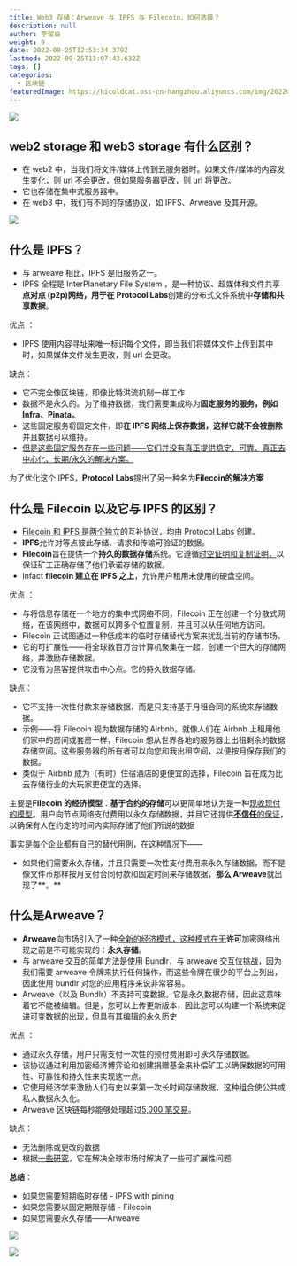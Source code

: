 ```yaml
---
title: Web3 存储：Arweave 与 IPFS 与 Filecoin，如何选择？
description: null
author: 李留白
weight: 0
date: 2022-09-25T12:53:34.379Z
lastmod: 2022-09-25T13:07:43.632Z
tags: []
categories:
  - 区块链
featuredImage: https://hicoldcat.oss-cn-hangzhou.aliyuncs.com/img/20220925205456.png
---
```


![](https://hicoldcat.oss-cn-hangzhou.aliyuncs.com/img/20220925205634.png)

## web2 storage 和 web3 storage 有什么区别？

- 在 web2 中，当我们将文件/媒体上传到云服务器时。如果文件/媒体的内容发生变化，则 url 不会更改，但如果服务器更改，则 url 将更改。
- 它也存储在集中式服务器中。
- 在 web3 中，我们有不同的存储协议，如 IPFS、Arweave 及其开源。

![](https://hicoldcat.oss-cn-hangzhou.aliyuncs.com/img/20220925205656.png)

## 什么是 IPFS？

- 与 arweave 相比，IPFS 是旧服务之一。
- IPFS 全程是 InterPlanetary File System ，是一种协议、超媒体和文件共享**点对点 (p2p)网络，用于在** **Protocol Labs**创建的分布式文件系统中**存储和共享数据**。

优点 ：

- IPFS 使用内容寻址来唯一标识每个文件，即当我们将媒体文件上传到其中时，如果媒体文件发生更改，则 url 会更改。

缺点：

- 它不完全像区块链，即像比特洪流机制一样工作
- 数据不是永久的。为了维持数据，我们需要集成称为**固定服务的服务，例如 Infra、Pinata。**
- 这些固定服务将固定文件，即**在 IPFS 网络上保存数据，这样它就不会被删除**并且数据可以维持。
- [但是这些固定服务存在一些问题——它们并没有真正提供稳定、可靠、真正去中心化、长期/永久的解决方案。](https://medium.com/web-design-web-developer-magazine/pinata-is-not-a-viable-long-term-solution-for-facilitating-decentralized-nft-file-storage-on-ipfs-f27896da2ea5)

为了优化这个 IPFS，**Protocol Labs**提出了另一种名为**Filecoin的解决方案**

## 什么是 Filecoin 以及它与 IPFS 的区别？

- [Filecoin 和 IPFS 是两个独立](https://docs.ipfs.tech/concepts/faq/#contributing-to-ipfs)的互补协议，均由 Protocol Labs 创建。
- **IPFS**允许对等点彼此存储、请求和传输可验证的数据。
- **Filecoin**旨在提供一个**持久的数据存储**系统。它遵循[时空证明和复制证明，](https://filecoin.io/filecoin.pdf)以保证矿工正确存储了他们承诺存储的数据。
- Infact **filecoin 建立在 IPFS 之上**，允许用户租用未使用的硬盘空间。

优点 ：

- 与将信息存储在一个地方的集中式网络不同，Filecoin 正在创建一个分散式网络，在该网络中，数据可以跨多个位置复制，并且可以从任何地方访问。
- Filecoin 正试图通过一种低成本的临时存储替代方案来扰乱当前的存储市场。
- 它的可扩展性——将全球数百万台计算机聚集在一起，创建一个巨大的存储网络，并激励存储数据。
- 它没有为黑客提供攻击中心点。它的持久数据存储。

缺点：

- 它不支持一次性付款来存储数据，而是只支持基于月租合同的系统来存储数据。
- 示例——将 Filecoin 视为数据存储的 Airbnb。就像人们在 Airbnb 上租用他们家中的房间或套房一样，Filecoin 想从世界各地的服务器上出租剩余的数据存储空间。这些服务器的所有者可以向您和我出租空间，以便按月保存我们的数据。
- 类似于 Airbnb 成为（有时）住宿酒店的更便宜的选择，Filecoin 旨在成为比云存储行业的大玩家更便宜的选择。

主要是**Filecoin 的经济模型**：**基于合约的存储**可以更简单地认为是一种[现收现付的模型](https://coinmarketcap.com/alexandria/article/the-decentralized-storage-war-filecoin-vs-arweave)。用户向节点网络支付费用以永久存储数据，并且它还提供[**不信任**的保证](https://www.coindesk.com/layer2/2022/02/15/what-are-ipfs-and-filecoin-and-how-can-they-be-used-for-nfts/)，以确保有人在约定的时间内实际存储了他们所说的数据

事实是每个企业都有自己的替代用例，在这种情况下——

- 如果他们需要永久存储，并且只需要一次性支付费用来永久存储数据，而不是像文件币那样按月支付合同付款和固定时间来存储数据，**那么 Arweave**就出现了**。**

## 什么是**Arweave？**

- **Arweave**向市场引入了一种[全新的经济模式，这种模式在无](https://coinmarketcap.com/alexandria/article/the-decentralized-storage-war-filecoin-vs-arweave)**许可**加密网络出现之前是不可能实现的：**永久存储**。
- 与 arweave 交互的简单方法是使用 Bundlr，与 arweave 交互位挑战，因为我们需要 arweave 令牌来执行任何操作，而这些令牌在很少的平台上列出，因此使用 bundlr 对您的应用程序来说非常容易。
- Arweave（以及 Bundlr）不支持可变数据。它是永久数据存储，因此这意味着它不能被编辑。但是，您可以上传更新版本，因此您可以构建一个系统来促进可变数据的出现，但具有其编辑的永久历史

优点 ：

- 通过永久存储，用户只需支付一次性的预付费用即可*永久*存储数据。
- 该协议通过利用加密经济博弈论和创建捐赠基金来补偿矿工以确保数据的可用性、可靠性和持久性来实现这一点。
- 它使用经济学来激励人们有史以来第一次长时间存储数据。这种组合使公共或私人数据永久化。
- Arweave 区块链每秒能够处理超过[5,000 笔交易](https://arweave.medium.com/what-is-arweave-explain-like-im-five-425362144eb5)。

缺点：

- 无法删除或更改的数据
- 根据[一些研究](https://news.coincu.com/64635-what-is-arweavear/)，它在解决全球市场时解决了一些可扩展性问题

**总结**：

- 如果您需要短期临时存储 - IPFS with pining
- 如果您需要以固定期限存储 - Filecoin
- 如果您需要永久存储——Arweave

![](https://hicoldcat.oss-cn-hangzhou.aliyuncs.com/img/20220925210004.png)

![](https://hicoldcat.oss-cn-hangzhou.aliyuncs.com/img/my.png)
